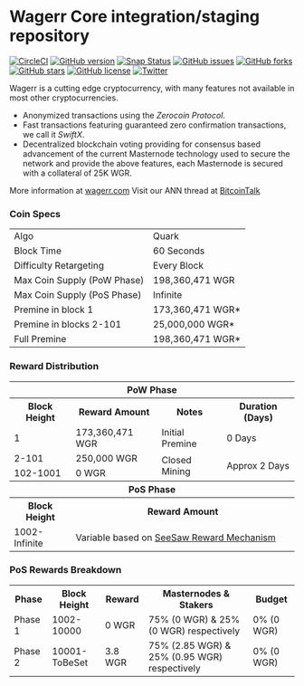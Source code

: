 Wagerr Core integration/staging repository
=====================================

[![CircleCI](https://circleci.com/gh/wagerr/wagerr.svg?style=svg)](https://circleci.com/gh/wagerr/wagerr)
 [![GitHub version](https://badge.fury.io/gh/wagerr%2Fwagerr.svg)](https://badge.fury.io/gh/wagerr%2Fwagerr) [![Snap Status](https://build.snapcraft.io/badge/wagerr/wagerr.svg)](https://build.snapcraft.io/user/wagerr/wagerr) [![GitHub issues](https://img.shields.io/github/issues/wagerr/wagerr.svg)](https://github.com/wagerr/wagerr/issues) [![GitHub forks](https://img.shields.io/github/forks/wagerr/wagerr.svg)](https://github.com/wagerr/wagerr/network) [![GitHub stars](https://img.shields.io/github/stars/wagerr/wagerr.svg)](https://github.com/wagerr/wagerr/stargazers) [![GitHub license](https://img.shields.io/github/license/wagerr/wagerr.svg)](https://github.com/wagerr/wagerr/blob/master/COPYING) [![Twitter](https://img.shields.io/twitter/url/http/github.com/wagerr/wagerr.svg?style=social)](https://twitter.com/intent/tweet?text=Wow:&url=http%3A%2F%2Fgithub.com%2Fwagerr%2Fwagerr)

Wagerr is a cutting edge cryptocurrency, with many features not available in most other cryptocurrencies.
- Anonymized transactions using the _Zerocoin Protocol_.
- Fast transactions featuring guaranteed zero confirmation transactions, we call it _SwiftX_.
- Decentralized blockchain voting providing for consensus based advancement of the current Masternode
  technology used to secure the network and provide the above features, each Masternode is secured
  with a collateral of 25K WGR.

More information at [wagerr.com](http://www.wagerr.com/) Visit our ANN thread at [BitcoinTalk](https://bitcointalk.org/index.php?topic=1911583.0)

### Coin Specs
<table>
<tr><td>Algo</td><td>Quark</td></tr>
<tr><td>Block Time</td><td>60 Seconds</td></tr>
<tr><td>Difficulty Retargeting</td><td>Every Block</td></tr>
<tr><td>Max Coin Supply (PoW Phase)</td><td>198,360,471 WGR</td></tr>
<tr><td>Max Coin Supply (PoS Phase)</td><td>Infinite</td></tr>
<tr><td>Premine in block 1</td><td>173,360,471 WGR*</td></tr>
<tr><td>Premine in blocks 2-101</td><td>25,000,000 WGR*</td></tr>
<tr><td>Full Premine</td><td>198,360,471 WGR*</td></tr>
</table>

### Reward Distribution

<table>
<th colspan=4>PoW Phase</th>
<tr><th>Block Height</th><th>Reward Amount</th><th>Notes</th><th>Duration (Days)</th></tr>
<tr><td>1</td><td>173,360,471 WGR</td><td>Initial Premine</td><td>0 Days</td></tr>
<tr><td>2-101</td><td>250,000 WGR</td><td rowspan=2>Closed Mining</td><td rowspan=2> Approx 2 Days</td></tr>
<tr><td>102-1001</td><td>0 WGR</td></tr>
<tr><th colspan=4>PoS Phase</th></tr>
<tr><th>Block Height</th><th colspan=3>Reward Amount</th></tr>
<tr><td>1002-Infinite</td><td colspan=3>Variable based on <a href="https://pivx.org/knowledge-base/see-saw-rewards-mechanism/">SeeSaw Reward Mechanism</a></td></tr>
</table>

### PoS Rewards Breakdown

<table>
<th>Phase</th><th>Block Height</th><th>Reward</th><th>Masternodes & Stakers</th><th>Budget</th>
<tr><td>Phase 1</td><td>1002-10000</td><td>0 WGR</td><td>75% (0 WGR) & 25% (0 WGR) respectively</td><td>0% (0 WGR)</td></tr>
<tr><td>Phase 2</td><td>10001-ToBeSet</td><td>3.8 WGR</td><td>75% (2.85 WGR) & 25% (0.95 WGR) respectively</td><td>0% (0 WGR)</td></tr>
</table>
